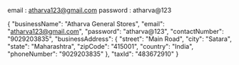 
<!-- Seller -->
email : atharva123@gmail.com
password : atharva@123

<!-- Register Seller -->

{
  "businessName": "Atharva General Stores",
  "email": "atharva123@gmail.com",
  "password": "atharva@123",
  "contactNumber": "9029203835",
  "businessAddress": {
    "street": "Main Road",
    "city": "Satara",
    "state": "Maharashtra",
    "zipCode": "415001",
    "country": "India",
    "phoneNumber": "9029203835"
  },
  "taxId": "483672910"
}
